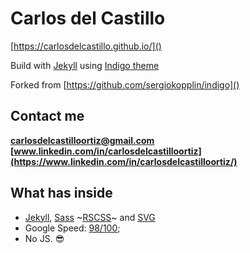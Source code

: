 # Carlos del Castillo
[https://carlosdelcastillo.github.io/]()

Build with [Jekyll](https://github.com/jekyll/jekyll) using [Indigo theme](https://github.com/sergiokopplin/indigo)

Forked from [https://github.com/sergiokopplin/indigo]()


## Contact me
__[carlosdelcastilloortiz@gmail.com](mailto:carlosdelcastilloortiz@gmail.com)__  
__[www.linkedin.com/in/carlosdelcastilloortiz](https://www.linkedin.com/in/carlosdelcastilloortiz/)__  

## What has inside

- [Jekyll](https://jekyllrb.com/), [Sass](http://sass-lang.com/) ~[RSCSS](http://rscss.io/)~ and [SVG](https://www.w3.org/Graphics/SVG/)
- Google Speed: [98/100](https://developers.google.com/speed/pagespeed/insights/?url=http%3A%2F%2Fsergiokopplin.github.io%2Findigo%2F);
- No JS. :sunglasses: